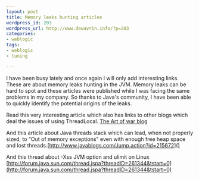 ```yaml
--- 
layout: post
title: Memory leaks hunting articles
wordpress_id: 203
wordpress_url: http://www.dewavrin.info/?p=203
categories: 
- weblogic
tags:
- weblogic
- tuning

---
```


I have been busy lately and once again I will only add interesting links. These are about memory leaks hunting in the JVM. Memory leaks can be hard to spot and these articles were published while I was facing the same problems in my company. So thanks to Java's community, I have been able to quickly identify the potential origins of the leaks. 

Read this very interesting article which also has links to other blogs which deal the issues of using ThreadLocal. [The Art of war blog](http://www.patrickpeak.com/page/patrick/20050614#your_web_app_is_leaking)

And this article about Java threads stack which can lead, when not properly sized, to "Out of memory exceptions" even with enough free heap space and lost threads.[http://www.javablogs.com/Jump.action?id=215672]() 

And this thread about -Xss JVM option and ulimit on Linux [http://forum.java.sun.com/thread.jspa?threadID=261344&tstart=0](http://forum.java.sun.com/thread.jspa?threadID=261344&tstart=0)
